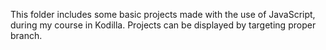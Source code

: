 This folder includes some basic projects made with the use of JavaScript, during my course in Kodilla.
Projects can be displayed by targeting proper branch.
